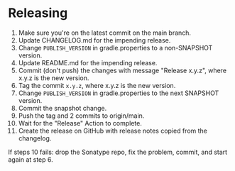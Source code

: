 # Releasing

 1. Make sure you're on the latest commit on the main branch.
 2. Update CHANGELOG.md for the impending release.
 3. Change `PUBLISH_VERSION` in gradle.properties to a non-SNAPSHOT version.
 4. Update README.md for the impending release.
 5. Commit (don't push) the changes with message "Release x.y.z", where x.y.z is the new version.
 6. Tag the commit `x.y.z`, where x.y.z is the new version.
 7. Change `PUBLISH_VERSION` in gradle.properties to the next SNAPSHOT version.
 8. Commit the snapshot change.
 9. Push the tag and 2 commits to origin/main.
10. Wait for the "Release" Action to complete.
11. Create the release on GitHub with release notes copied from the changelog.

If steps 10 fails: drop the Sonatype repo, fix the problem, commit, and start again at step 6.
